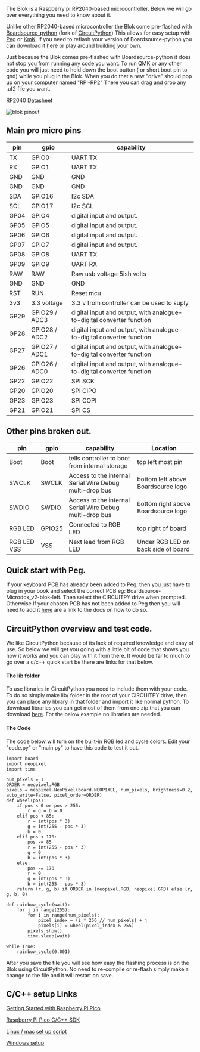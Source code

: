 The Blok is a Raspberry pi RP2040-based microcontroller. Below we will go over everything you need to know about it.

Unlike other RP2040-based microcontroller the Blok come pre-flashed with [Boardsource-python](https://github.com/boardsource/bs-python) (fork of [CircuitPython](https://circuitpython.org/)) This allows for easy setup with [Peg](https://peg.software/) or [KmK](https://www.kmkfw.io/). If you need to reflash your version of Boardsource-python you can download it [here](https://peg.software/api/blok.uf2) or play around building your own.

Just because the Blok comes pre-flashed with Boardsource-python it does not stop you from running any code you want. To run QMK or any other code you will just need to hold down the boot button ( or short boot pin to gnd) while you plug in the Blok. When you do that a new "drive" should pop up on your computer named "RPI-RP2" There you can drag and drop any .uf2 file you want.

[RP2040 Datasheet](https://datasheets.raspberrypi.com/rp2040/rp2040-datasheet.pdf)

![blok pinout](https://boardsource.imgix.net/617d3ea0-dd21-11ec-8169-f7a98d6afdaa.png)

## Main pro micro pins 

| pin  | gpio          | capability                                                           |
|------|---------------|-----------------------------------------------------------------------|
| TX   | GPIO0         | UART TX                                                               |
| RX   | GPIO1         | UART TX                                                               |
| GND  | GND           | GND                                                                   |
| GND  | GND           | GND                                                                   |
| SDA  | GPIO16        | I2c SDA                                                               |
| SCL  | GPIO17        | I2c SCL                                                               |
| GP04 | GPIO4         | digital input and output.                                             |
| GP05 | GPIO5         | digital input and output.                                             |
| GP06 | GPIO6         | digital input and output.                                             |
| GP07 | GPIO7         | digital input and output.                                             |
| GP08 | GPIO8         | UART TX                                                               |
| GP09 | GPIO9         | UART RX                                                               |
| RAW  | RAW           | Raw usb voltage 5ish volts                                            |
| GND  | GND           | GND                                                                   |
| RST  | RUN           | Reset mcu                                                             |
| 3v3  | 3.3 voltage   | 3.3 v from controller can be used to suply                            |
| GP29 | GPIO29 / ADC3 | digital input and output, with analogue-to-digital converter function |
| GP28 | GPIO28 / ADC2 | digital input and output, with analogue-to-digital converter function |
| GP27 | GPIO27 / ADC1 | digital input and output, with analogue-to-digital converter function |
| GP26 | GPIO26 / ADC0 | digital input and output, with analogue-to-digital converter function |
| GP22 | GPIO22        | SPI SCK                                                               |
| GP20 | GPIO20        | SPI CIPO                                                              |
| GP23 | GPIO23        | SPI COPI                                                              |
| GP21 | GPIO21        | SPI CS                                                                |


## Other pins broken out.

| pin         | gpio   | capability                                             | Location                            |
|-------------|--------|---------------------------------------------------------|-------------------------------------|
| Boot        | Boot   | tells controller to boot from internal storage         | top left most pin                   |
| SWCLK       | SWCLK  | Access to the internal Serial Wire Debug multi-drop bus | bottom left above Boardsource logo  |
| SWDIO       | SWDIO  | Access to the internal Serial Wire Debug multi-drop bus | bottom right above Boardsource logo |
| RGB LED     | GPIO25 | Connected to RGB LED                                    | top right of board                  |
| RGB LED VSS | VSS    | Next lead from RGB LED                                  | Under RGB LED on back side of board |

## Quick start with Peg.

If your keyboard PCB has already been added to Peg, then you just have to plug in your book and select the correct PCB eg: Boardsource-Microdox_v2-blok-left. Then select the CIRCUITPY drive when prompted. Otherwise If your chosen PCB has not been added to Peg then you will need to add it [here](https://peg.software/docs/) are a link to the docs on how to do so.


## CircuitPython overview and test code.

We like CircuitPython because of its lack of required knowledge and easy of use. So below we will get you going with a little bit of code that shows you how it works and you can play with it from there. It would be far to much to go over a c/c++ quick start be there are links for that below.

#### The lib folder

To use libraries in CircuitPython you need to include them with your code. To do so simply make lib/ folder in the root of your CIRCUITPY drive, then you can place any library in that folder and import it like normal python. To download libraries you can get most of them from one zip that you can download [here](https://github.com/adafruit/Adafruit_CircuitPython_Bundle/releases/download/20220415/adafruit-circuitpython-bundle-7.x-mpy-20220415.zip). For the below example no libraries are needed.

#### The Code

The code below will turn on the built-in RGB led and cycle colors. Edit your "code.py"  or "main.py" to have this code to test it out.

~~~
import board
import neopixel
import time

num_pixels = 1
ORDER = neopixel.RGB
pixels = neopixel.NeoPixel(board.NEOPIXEL, num_pixels, brightness=0.2, auto_write=False, pixel_order=ORDER)
def wheel(pos):
    if pos < 0 or pos > 255:
        r = g = b = 0
    elif pos < 85:
        r = int(pos * 3)
        g = int(255 - pos * 3)
        b = 0
    elif pos < 170:
        pos -= 85
        r = int(255 - pos * 3)
        g = 0
        b = int(pos * 3)
    else:
        pos -= 170
        r = 0
        g = int(pos * 3)
        b = int(255 - pos * 3)
    return (r, g, b) if ORDER in (neopixel.RGB, neopixel.GRB) else (r, g, b, 0)

def rainbow_cycle(wait):
    for j in range(255):
        for i in range(num_pixels):
            pixel_index = (i * 256 // num_pixels) + j
            pixels[i] = wheel(pixel_index & 255)
        pixels.show()
        time.sleep(wait)

while True:
    rainbow_cycle(0.001) 
~~~

After you save the file you will see how easy the flashing process is on the Blok using CircuitPython. No need to re-compile or re-flash simply make a change to the file and it will restart on save.

## C/C++ setup Links

[Getting Started with Raspberry Pi Pico](https://datasheets.raspberrypi.org/pico/getting-started-with-pico.pdf)

[Raspberry Pi Pico C/C++ SDK ](https://datasheets.raspberrypi.org/pico/raspberry-pi-pico-c-sdk.pdf)

[Linux /  mac set up script](https://github.com/raspberrypi/pico-setup/blob/master/pico_setup.sh)

[Windows setup](https://github.com/ndabas/pico-setup-windows)




